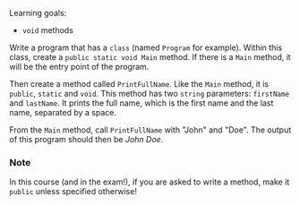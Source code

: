 Learning goals:

- `void` methods

Write a program that has a `class` (named `Program` for example). Within this class, create a `public static void Main` method. If there is a `Main` method, it will be the entry point of the program.

Then create a method called `PrintFullName`. Like the `Main` method, it is `public`, `static` and `void`. This method has two `string` parameters: `firstName` and `lastName`. It prints the full name, which is the first name and the last name, separated by a space.

From the `Main` method, call `PrintFullName` with "John" and "Doe". The output of this program should then be _John Doe_.

### Note

In this course (and in the exam!), if you are asked to write a method, make it `public` unless specified otherwise!